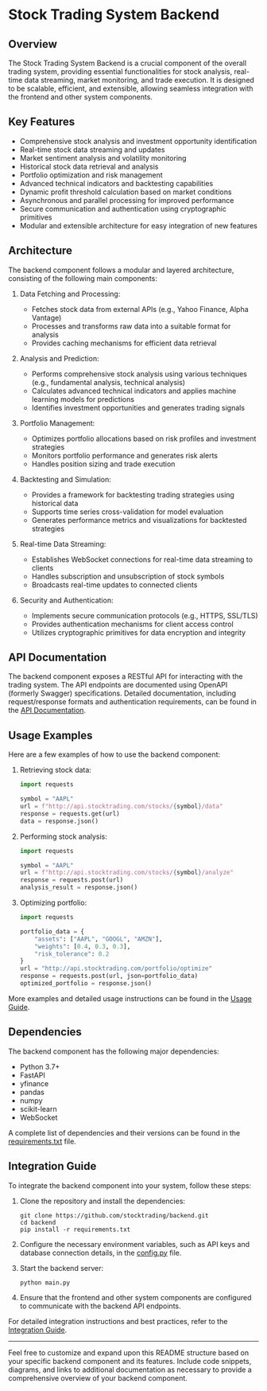# Stock Trading System Backend

## Overview
The Stock Trading System Backend is a crucial component of the overall trading system, providing essential functionalities for stock analysis, real-time data streaming, market monitoring, and trade execution. It is designed to be scalable, efficient, and extensible, allowing seamless integration with the frontend and other system components.

## Key Features
- Comprehensive stock analysis and investment opportunity identification
- Real-time stock data streaming and updates
- Market sentiment analysis and volatility monitoring
- Historical stock data retrieval and analysis
- Portfolio optimization and risk management
- Advanced technical indicators and backtesting capabilities
- Dynamic profit threshold calculation based on market conditions
- Asynchronous and parallel processing for improved performance
- Secure communication and authentication using cryptographic primitives
- Modular and extensible architecture for easy integration of new features

## Architecture
The backend component follows a modular and layered architecture, consisting of the following main components:

1. Data Fetching and Processing:
   - Fetches stock data from external APIs (e.g., Yahoo Finance, Alpha Vantage)
   - Processes and transforms raw data into a suitable format for analysis
   - Provides caching mechanisms for efficient data retrieval

2. Analysis and Prediction:
   - Performs comprehensive stock analysis using various techniques (e.g., fundamental analysis, technical analysis)
   - Calculates advanced technical indicators and applies machine learning models for predictions
   - Identifies investment opportunities and generates trading signals

3. Portfolio Management:
   - Optimizes portfolio allocations based on risk profiles and investment strategies
   - Monitors portfolio performance and generates risk alerts
   - Handles position sizing and trade execution

4. Backtesting and Simulation:
   - Provides a framework for backtesting trading strategies using historical data
   - Supports time series cross-validation for model evaluation
   - Generates performance metrics and visualizations for backtested strategies

5. Real-time Data Streaming:
   - Establishes WebSocket connections for real-time data streaming to clients
   - Handles subscription and unsubscription of stock symbols
   - Broadcasts real-time updates to connected clients

6. Security and Authentication:
   - Implements secure communication protocols (e.g., HTTPS, SSL/TLS)
   - Provides authentication mechanisms for client access control
   - Utilizes cryptographic primitives for data encryption and integrity

## API Documentation
The backend component exposes a RESTful API for interacting with the trading system. The API endpoints are documented using OpenAPI (formerly Swagger) specifications. Detailed documentation, including request/response formats and authentication requirements, can be found in the [API Documentation](api-docs.md).

## Usage Examples
Here are a few examples of how to use the backend component:

1. Retrieving stock data:
   ```python
   import requests

   symbol = "AAPL"
   url = f"http://api.stocktrading.com/stocks/{symbol}/data"
   response = requests.get(url)
   data = response.json()
   ```

2. Performing stock analysis:
   ```python
   import requests

   symbol = "AAPL"
   url = f"http://api.stocktrading.com/stocks/{symbol}/analyze"
   response = requests.post(url)
   analysis_result = response.json()
   ```

3. Optimizing portfolio:
   ```python
   import requests

   portfolio_data = {
       "assets": ["AAPL", "GOOGL", "AMZN"],
       "weights": [0.4, 0.3, 0.3],
       "risk_tolerance": 0.2
   }
   url = "http://api.stocktrading.com/portfolio/optimize"
   response = requests.post(url, json=portfolio_data)
   optimized_portfolio = response.json()
   ```

More examples and detailed usage instructions can be found in the [Usage Guide](usage-guide.md).

## Dependencies
The backend component has the following major dependencies:

- Python 3.7+
- FastAPI
- yfinance
- pandas
- numpy
- scikit-learn
- WebSocket

A complete list of dependencies and their versions can be found in the [requirements.txt](requirements.txt) file.

## Integration Guide
To integrate the backend component into your system, follow these steps:

1. Clone the repository and install the dependencies:
   ```
   git clone https://github.com/stocktrading/backend.git
   cd backend
   pip install -r requirements.txt
   ```

2. Configure the necessary environment variables, such as API keys and database connection details, in the [config.py](config.py) file.

3. Start the backend server:
   ```
   python main.py
   ```

4. Ensure that the frontend and other system components are configured to communicate with the backend API endpoints.

For detailed integration instructions and best practices, refer to the [Integration Guide](integration-guide.md).

---

Feel free to customize and expand upon this README structure based on your specific backend component and its features. Include code snippets, diagrams, and links to additional documentation as necessary to provide a comprehensive overview of your backend component.